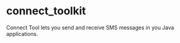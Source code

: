 connect_toolkit
===============

Connect Tool lets you send and receive SMS messages in you Java applications.
